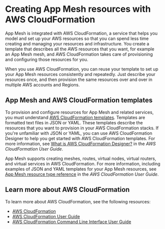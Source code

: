 # Creating App Mesh resources with AWS CloudFormation<a name="creating-resources-with-cloudformation"></a>

App Mesh is integrated with AWS CloudFormation, a service that helps you model and set up your AWS resources so that you can spend less time creating and managing your resources and infrastructure\. You create a template that describes all the AWS resources that you want, for example an App Mesh mesh, and AWS CloudFormation takes care of provisioning and configuring those resources for you\. 

When you use AWS CloudFormation, you can reuse your template to set up your App Mesh resources consistently and repeatedly\. Just describe your resources once, and then provision the same resources over and over in multiple AWS accounts and Regions\.

## App Mesh and AWS CloudFormation templates<a name="working-with-templates"></a>

To provision and configure resources for App Mesh and related services, you must understand [AWS CloudFormation templates](https://docs.aws.amazon.com/AWSCloudFormation/latest/UserGuide/template-guide.html)\. Templates are formatted text files in JSON or YAML\. These templates describe the resources that you want to provision in your AWS CloudFormation stacks\. If you're unfamiliar with JSON or YAML, you can use AWS CloudFormation Designer to help you get started with AWS CloudFormation templates\. For more information, see [What is AWS CloudFormation Designer?](https://docs.aws.amazon.com/AWSCloudFormation/latest/UserGuide/working-with-templates-cfn-designer.html) in the *AWS CloudFormation User Guide*\.

App Mesh supports creating meshes, routes, virtual nodes, virtual routers, and virtual services  in AWS CloudFormation\. For more information, including examples of JSON and YAML templates for your App Mesh resources, see [App Mesh resource type reference](https://docs.aws.amazon.com/AWSCloudFormation/latest/UserGuide/AWS_AppMesh.html) in the *AWS CloudFormation User Guide*\.

## Learn more about AWS CloudFormation<a name="learn-more-cloudformation"></a>

To learn more about AWS CloudFormation, see the following resources:
+ [AWS CloudFormation](http://aws.amazon.com/cloudformation/)
+ [AWS CloudFormation User Guide](https://docs.aws.amazon.com/AWSCloudFormation/latest/UserGuide/Welcome.html)
+ [AWS CloudFormation Command Line Interface User Guide](https://docs.aws.amazon.com/cloudformation-cli/latest/userguide/what-is-cloudformation-cli.html)